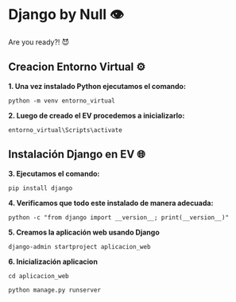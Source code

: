 Django by Null 👁️
=
Are you ready?! 😈


Creacion Entorno Virtual ⚙️
--
**1. Una vez instalado Python ejecutamos el comando:**

    python -m venv entorno_virtual

**2. Luego de creado el EV procedemos a inicializarlo:**

    entorno_virtual\Scripts\activate


Instalación Django en EV 🌐
--

**3. Ejecutamos el comando:**

    pip install django

**4. Verificamos que todo este instalado de manera adecuada:**

    python -c "from django import __version__; print(__version__)"

**5. Creamos la aplicación web usando Django**

    django-admin startproject aplicacion_web

**6. Inicialización aplicacion**
    
    cd aplicacion_web
    
    python manage.py runserver





